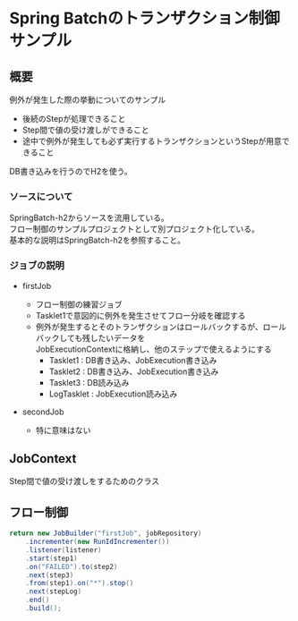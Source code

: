 # Spring Batchのトランザクション制御サンプル

## 概要
例外が発生した際の挙動についてのサンプル
- 後続のStepが処理できること
- Step間で値の受け渡しができること
- 途中で例外が発生しても必ず実行するトランザクションというStepが用意できること

DB書き込みを行うのでH2を使う。

### ソースについて
SpringBatch-h2からソースを流用している。  
フロー制御のサンプルプロジェクトとして別プロジェクト化している。  
基本的な説明はSpringBatch-h2を参照すること。


### ジョブの説明
- firstJob
    - フロー制御の練習ジョブ
    - Tasklet1で意図的に例外を発生させてフロー分岐を確認する
    - 例外が発生するとそのトランザクションはロールバックするが、ロールバックしても残したいデータを  
    JobExecutionContextに格納し、他のステップで使えるようにする
        - Tasklet1 : DB書き込み、JobExecution書き込み
        - Tasklet2 : DB書き込み、JobExecution書き込み
        - Tasklet3 : DB読み込み
        - LogTasklet : JobExecution読み込み
    
- secondJob
    - 特に意味はない

## JobContext
Step間で値の受け渡しをするためのクラス

## フロー制御
```java
return new JobBuilder("firstJob", jobRepository)
    .incrementer(new RunIdIncrementer())
    .listener(listener)
    .start(step1)
    .on("FAILED").to(step2)
    .next(step3)
    .from(step1).on("*").stop()
    .next(stepLog)
    .end()
    .build();
```
